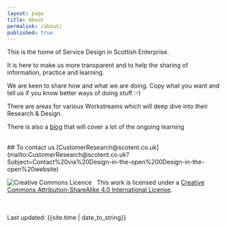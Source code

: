 ```yaml
---
layout: page
title: About
permalink: /about/
published: true
---
```

<p>
This is the home of Service Design in Scottish Enterprise.
</p>

<p>
It is here to make us more transparent and to help the sharing of information, practice and learning.
</p>

<p>
We are keen to share how and what we are doing. Copy what you want and tell us if you know better ways of doing stuff :-)
</p>

<p>
There are areas for various Workstreams which will deep dive into their Research & Design.
</p>

<p>
  There is also a <a href="https://scotentSD.github.io/blog/">blog</a> that will cover a lot of the ongoing learning
</p>

<br>
## To contact us
[CustomerResearch@scotent.co.uk](mailto:CustomerResearch@scotent.co.uk?Subject=Contact%20via%20Design-in-the-open%200Design-in-the-open%20website)
<br>

<p><a rel="license" href="http://creativecommons.org/licenses/by-sa/4.0/"><img alt="Creative Commons Licence" style="border-width:0; float: left; margin-right: 12px;" src="https://i.creativecommons.org/l/by-sa/4.0/88x31.png" /></a>This work is licensed under a <a rel="license" href="http://creativecommons.org/licenses/by-sa/4.0/">Creative Commons Attribution-ShareAlike 4.0 International License</a>.</p>
<br><br>
<div>Last updated: {{site.time | date_to_string}}</div>

